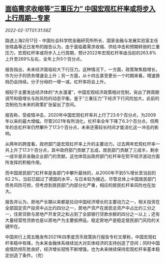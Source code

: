 <!--1645063263000-->
[面临需求收缩等“三重压力” 中国宏观杠杆率或将步入上行周期--专家](https://cn.reuters.com/article/china-cass-economy-report-0217-idCNKBS2KM04Q)
------

<div><i>2022-02-17T01:31:56Z</i></div><p>路透上海2月17日 - 中国社会科学院金融研究所所长、国家金融与发展实验室主任张晓晶等近日发布的报告认为，由于面临着需求收缩、供给冲击和预期转弱的三重压力，宏观杠杆率或将步入上行周期，预计2022年宏观杠杆率由当前的263.8%上升至269%左右，全年上升5个百分点。</p><p>报告指出，未来经济面临较大下行压力。这种情况下，一方面，政策聚焦稳增长，作为分子的债务增速会上升；另一方面，从十四五甚至更长一个时期来看，增速换档仍会持续。分子分母的一增一减，杠杆率将会上升。</p><p>相较于主要发达经济体的“大水漫灌”，中国宏观经济政策相对克制，突出了跨周期调节和稳增长与防风险的动态平衡。鉴于“三重压力”下经济下行风险加大，此前的克制也为未来的政策扩张留出了空间。</p><p>报告称，受疫情冲击，2020年中国宏观杠杆率共上行了23.6个百分点，为2009年以来的最大增幅。尽管2021年有所消化，杠杆率全年下降了6.3个百分点，但两年的总杠杆率仍然攀升了17.3个百分点，未来还需较长时间才能消化这一冲击的影响。</p><p>从两年的跨度看，政府部门是宏观杠杆率上升的主要动力。过去两年宏观杠杆率一共上升了17.3个百分点，其中政府部门贡献了五成，居民部门贡献了三成半，剩余一成半是非金融企业部门的贡献。这也体现出政府部门杠杆率在熨平经济波动方面所发挥的积极作用。</p><p>而中国居民部门杠杆率是各部门中攀升最快的，从2000年不到5%增长至当前的62.2%，当前已超过了德国的水平，与日本较为接近。尽管总体上中国居民部门债务风险可控，但考虑到居民部门内部分化严重，相应的居民杠杆率风险也在加大。</p><p>报告并认为，房地产长期以来都是拉动中国经济增长的主要动力之一，相关投资在全部固定资产投资中占比约四分之一，房地产资产在居民总资产中占比约三分之一，住房贷款与房地产开发贷之和占到了全部银行贷款余额的四分之一以上；还有大量经营性贷款也是以房地产为主要抵押品，稳定房地产是稳定居民部门风险的关键所在。</p><p>中国央行上周五晚发布2021年四季度货币政策执行报告专栏文章称，中国宏观杠杆率稳中有降，为未来金融体系继续加大对实体经济的支持创造了空间；同时中国疫情防控形势良好，经济增长韧性不断增强，也为未来继续保持宏观杠杆率基本稳定创造了条件。（完）</p>

